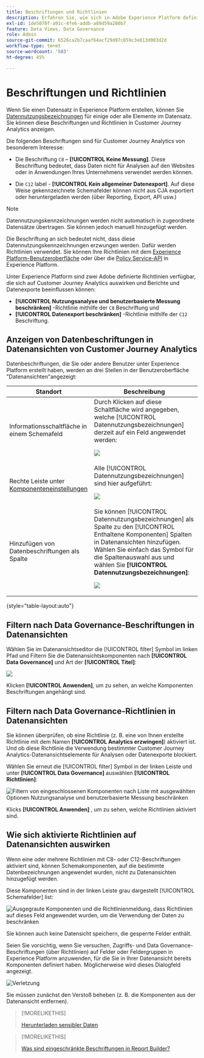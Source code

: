 ```yaml
---
title: Beschriftungen und Richtlinien
description: Erfahren Sie, wie sich in Adobe Experience Platform definierte Datenbeschriftungen und Richtlinien auf Datenansichten und Berichte in Customer Journey Analytics auswirken.
exl-id: 1de5070f-a91c-4fe6-addb-a89d59a280b7
feature: Data Views, Data Governance
role: Admin
source-git-commit: 6526ca2b7caaf64acf29d97c859c3e813d003d2d
workflow-type: tm+mt
source-wordcount: '583'
ht-degree: 45%

---
```


# Beschriftungen und Richtlinien

Wenn Sie einen Datensatz in Experience Platform erstellen, können Sie [Datennutzungsbezeichnungen](https://experienceleague.adobe.com/en/docs/experience-platform/data-governance/labels/reference) für einige oder alle Elemente im Datensatz. Sie können diese Beschriftungen und Richtlinien in Customer Journey Analytics anzeigen.

Die folgenden Beschriftungen sind für Customer Journey Analytics von besonderem Interesse:

* Die Beschriftung `C8` – **[!UICONTROL Keine Messung]**. Diese Beschriftung bedeutet, dass Daten nicht für Analysen auf den Websites oder in Anwendungen Ihres Unternehmens verwendet werden können.

* Die `C12` label - **[!UICONTROL Kein allgemeiner Datenexport]**. Auf diese Weise gekennzeichnete Schemafelder können nicht aus CJA exportiert oder heruntergeladen werden (über Reporting, Export, API usw.)

>[!NOTE]
>
>Datennutzungskennzeichnungen werden nicht automatisch in zugeordnete Datensätze übertragen. Sie können jedoch manuell hinzugefügt werden.

Die Beschriftung an sich bedeutet nicht, dass diese Datennutzungskennzeichnungen erzwungen werden. Dafür werden Richtlinien verwendet. Sie können Ihre Richtlinien mit dem [Experience Platform-Benutzeroberfläche](https://experienceleague.adobe.com/en/docs/experience-platform/data-governance/policies/user-guide) oder über die [Policy Service-API](https://experienceleague.adobe.com/en/docs/experience-platform/data-governance/api/overview) in Experience Platform.

Unter Experience Platform sind zwei Adobe definierte Richtlinien verfügbar, die sich auf Customer Journey Analytics auswirken und Berichte und Datenexporte beeinflussen können:

* **[!UICONTROL Nutzungsanalyse und benutzerbasierte Messung beschränken]** -Richtlinie mithilfe der `C8` Beschriftung und
* **[!UICONTROL Datenexport beschränken]** -Richtlinie mithilfe der `C12` Beschriftung.

## Anzeigen von Datenbeschriftungen in Datenansichten von Customer Journey Analytics

Datenbeschriftungen, die Sie oder andere Benutzer unter Experience Platform erstellt haben, werden an drei Stellen in der Benutzeroberfläche &quot;Datenansichten&quot;angezeigt:

| Standort | Beschreibung |
| --- | --- |
| Informationsschaltfläche in einem Schemafeld | Durch Klicken auf diese Schaltfläche wird angegeben, welche [!UICONTROL Datennutzungsbezeichnungen] derzeit auf ein Feld angewendet werden:<p>![](assets/data-label-left.png) |
| Rechte Leiste unter [Komponenteneinstellungen](/help/data-views/component-settings/overview.md) | Alle [!UICONTROL Datennutzungsbezeichnungen] sind hier aufgeführt:<p>![](assets/data-label-right.png) |
| Hinzufügen von Datenbeschriftungen als Spalte | Sie können [!UICONTROL Datennutzungsbezeichnungen] als Spalte zu den [!UICONTROL Enthaltene Komponenten] Spalten in Datenansichten hinzufügen. Wählen Sie einfach das Symbol für die Spaltenauswahl aus und wählen Sie **[!UICONTROL Datennutzungsbezeichnungen]**:<p>![](assets/data-label-column.png) |

{style="table-layout:auto"}

## Filtern nach Data Governance-Beschriftungen in Datenansichten

Wählen Sie im Datenansichtseditor die [!UICONTROL filter] Symbol im linken Pfad und Filtern Sie die Datenansichtskomponenten nach **[!UICONTROL Data Governance]** und Art der **[!UICONTROL Titel]**:

![](assets/filter-labels.png)

Klicken **[!UICONTROL Anwenden]**, um zu sehen, an welche Komponenten Beschriftungen angehängt sind.

## Filtern nach Data Governance-Richtlinien in Datenansichten

Sie können überprüfen, ob eine Richtlinie (z. B. eine von Ihnen erstellte Richtlinie mit dem Namen **[!UICONTROL Analytics erzwingen]**) aktiviert ist. Und ob diese Richtlinie die Verwendung bestimmter Customer Journey Analytics-Datenansichtselemente für Analysen oder Datenexporte blockiert.

Wählen Sie erneut die [!UICONTROL filter] Symbol in der linken Leiste und unter **[!UICONTROL Data Governance]** auswählen **[!UICONTROL Richtlinien]**:

![Filtern von eingeschlossenen Komponenten nach Liste mit ausgewählten Optionen Nutzungsanalyse und benutzerbasierte Messung beschränken](assets/filter-policies.png)

Klicks **[!UICONTROL Anwenden]** , um zu sehen, welche Richtlinien aktiviert sind.

## Wie sich aktivierte Richtlinien auf Datenansichten auswirken

Wenn eine oder mehrere Richtlinien mit C8- oder C12-Beschriftungen aktiviert sind, können Schemakomponenten, auf die bestimmte Datenbezeichnungen angewendet wurden, nicht zu Datenansichten hinzugefügt werden.

Diese Komponenten sind in der linken Leiste grau dargestellt [!UICONTROL Schemafelder] list:

![Ausgegraute Komponenten und die Richtlinienmeldung, dass Richtlinien auf dieses Feld angewendet wurden, um die Verwendung der Daten zu beschränken](assets/component-greyed.png)

Sie können auch keine Datensicht speichern, die gesperrte Felder enthält.

Seien Sie vorsichtig, wenn Sie versuchen, Zugriffs- und Data Governance-Beschriftungen (über Richtlinien) auf Felder oder Feldergruppen in Experience Platform anzuwenden, für die Sie in Ihrer Datenansicht bereits Komponenten definiert haben. Möglicherweise wird dieses Dialogfeld angezeigt.

![Verletzung](assets/violation.png)

Sie müssen zunächst den Verstoß beheben (z. B. die Komponenten aus der Datenansicht entfernen).


>[!MORELIKETHIS]
>
>[Herunterladen sensibler Daten](/help/analysis-workspace/export/download-send.md)

>[!MORELIKETHIS]
>
>[Was sind eingeschränkte Beschriftungen in Report Builder?](https://experienceleague.adobe.com/en/docs/analytics-platform/using/cja-reportbuilder/restricted-labels)



